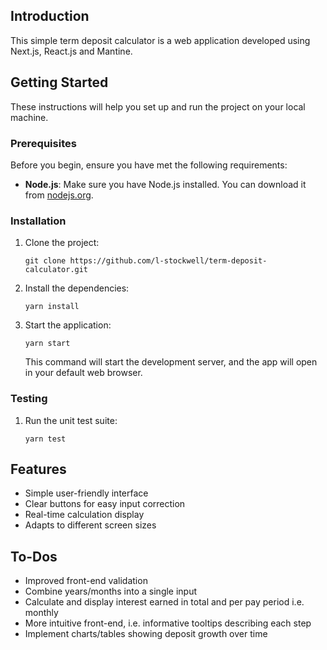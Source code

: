 
## Introduction

This simple term deposit calculator is a web application developed using Next.js, React.js and Mantine.

## Getting Started

These instructions will help you set up and run the project on your local machine.

### Prerequisites

Before you begin, ensure you have met the following requirements:

- **Node.js**: Make sure you have Node.js installed. You can download it from [nodejs.org](https://nodejs.org/).

### Installation


1. Clone the project:

   ```shell
   git clone https://github.com/l-stockwell/term-deposit-calculator.git
   ```
   
1. Install the dependencies:

   ```shell
   yarn install
   ```
2. Start the application:


   ```shell
   yarn start
   ```

   This command will start the development server, and the app will open in your default web browser.

### Testing

1. Run the unit test suite:


   ```shell
   yarn test
   ```
   
## Features

- Simple user-friendly interface
- Clear buttons for easy input correction
- Real-time calculation display
- Adapts to different screen sizes 


## To-Dos

- Improved front-end validation
- Combine years/months into a single input
- Calculate and display interest earned in total and per pay period i.e. monthly
- More intuitive front-end, i.e. informative tooltips describing each step
- Implement charts/tables showing deposit growth over time
